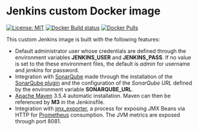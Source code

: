# Jenkins custom Docker image

[![License: MIT](https://img.shields.io/badge/License-MIT-yellow.svg)](https://opensource.org/licenses/MIT) [![Docker Build status](https://img.shields.io/docker/build/esignbr/myjenkins.svg)](https://hub.docker.com/r/esignbr/myjenkins/builds) [![Docker Pulls](https://img.shields.io/docker/pulls/esignbr/myjenkins.svg)](https://hub.docker.com/r/esignbr/myjenkins)

This custom Jenkins image is built with the following features:

- Default administrator user whose credentials are defined through the environment variables **JENKINS_USER** and **JENKINS_PASS**. If no value is set to the these environment files, the default is *admin* for username and *jenkins* for password.
- Integration with [SonarQube](https://www.sonarqube.org) made through the installation of the [SonarQube plugin](https://plugins.jenkins.io/sonar) and the configuration of the *SonarQube URL* defined by the environment variable **SONARQUBE_URL**.
- [Apache Maven](https://maven.apache.org) 3.5.4 automatic installation. Maven can then be referenced by **M3** in the Jenkinsfile.
- Integration with [jmx_exporter](https://github.com/prometheus/jmx_exporter), a process for exposing JMX Beans via HTTP for [Prometheus](https://prometheus.io) consumption. The JVM metrics are exposed through port 8081.
